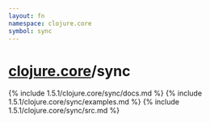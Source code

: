 ```yaml
---
layout: fn
namespace: clojure.core
symbol: sync
---
```


# [clojure.core](../)/sync

{% include 1.5.1/clojure.core/sync/docs.md %}
{% include 1.5.1/clojure.core/sync/examples.md %}
{% include 1.5.1/clojure.core/sync/src.md %}

